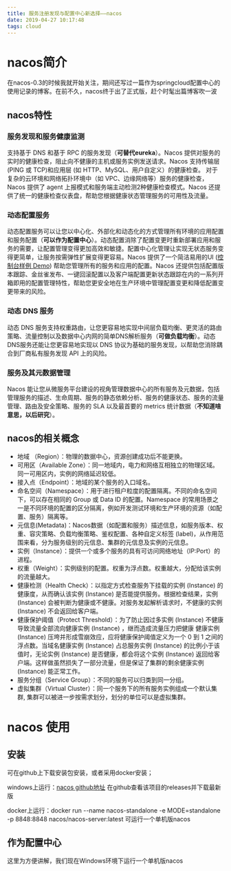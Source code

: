 ```yaml
---
title: 服务注册发现与配置中心新选择——nacos
date: 2019-04-27 10:17:48
tags: cloud
---
```


# nacos简介

​	在nacos-0.3的时候我就开始关注，期间还写过一篇作为springcloud配置中心的使用记录的博客。在前不久，nacos终于出了正式版，赶个时髦出篇博客吹一波

<!--more-->

## nacos特性

###  服务发现和服务健康监测

支持基于 DNS 和基于 RPC 的服务发现（**可替代eureka**）。Nacos 提供对服务的实时的健康检查，阻止向不健康的主机或服务实例发送请求。Nacos 支持传输层 (PING 或 TCP)和应用层 (如 HTTP、MySQL、用户自定义）的健康检查。 对于复杂的云环境和网络拓扑环境中（如 VPC、边缘网络等）服务的健康检查，Nacos 提供了 agent 上报模式和服务端主动检测2种健康检查模式。Nacos 还提供了统一的健康检查仪表盘，帮助您根据健康状态管理服务的可用性及流量。

### 动态配置服务

动态配置服务可以让您以中心化、外部化和动态化的方式管理所有环境的应用配置和服务配置（**可以作为配置中心**）。动态配置消除了配置变更时重新部署应用和服务的需要，让配置管理变得更加高效和敏捷。配置中心化管理让实现无状态服务变得更简单，让服务按需弹性扩展变得更容易。Nacos 提供了一个简洁易用的UI ([控制台样例 Demo](http://console.nacos.io/nacos/index.html)) 帮助您管理所有的服务和应用的配置。Nacos 还提供包括配置版本跟踪、金丝雀发布、一键回滚配置以及客户端配置更新状态跟踪在内的一系列开箱即用的配置管理特性，帮助您更安全地在生产环境中管理配置变更和降低配置变更带来的风险。

### 动态 DNS 服务

动态 DNS 服务支持权重路由，让您更容易地实现中间层负载均衡、更灵活的路由策略、流量控制以及数据中心内网的简单DNS解析服务（**可做负载均衡**）。动态DNS服务还能让您更容易地实现以 DNS 协议为基础的服务发现，以帮助您消除耦合到厂商私有服务发现 API 上的风险。

### 服务及其元数据管理

Nacos 能让您从微服务平台建设的视角管理数据中心的所有服务及元数据，包括管理服务的描述、生命周期、服务的静态依赖分析、服务的健康状态、服务的流量管理、路由及安全策略、服务的 SLA 以及最首要的 metrics 统计数据（**不知道啥意思，以后研究**）。

## nacos的相关概念

- 地域 （Region）：物理的数据中心，资源创建成功后不能更换。
- 可用区（Available Zone）：同一地域内，电力和网络互相独立的物理区域。同一可用区内，实例的网络延迟较低。
- 接入点（Endpoint）：地域的某个服务的入口域名。
- 命名空间（Namespace）：用于进行租户粒度的配置隔离。不同的命名空间下，可以存在相同的 Group 或 Data ID 的配置。Namespace 的常用场景之一是不同环境的配置的区分隔离，例如开发测试环境和生产环境的资源（如配置、服务）隔离等。
- 元信息(Metadata)：Nacos数据（如配置和服务）描述信息，如服务版本、权重、容灾策略、负载均衡策略、鉴权配置、各种自定义标签 (label)，从作用范围来看，分为服务级别的元信息、集群的元信息及实例的元信息。
- 实例（Instance）：提供一个或多个服务的具有可访问网络地址（IP:Port）的进程。
- 权重（Weight）：实例级别的配置。权重为浮点数。权重越大，分配给该实例的流量越大。
- 健康检测（Health Check）：以指定方式检查服务下挂载的实例 (Instance) 的健康度，从而确认该实例 (Instance) 是否能提供服务。根据检查结果，实例 (Instance) 会被判断为健康或不健康。对服务发起解析请求时，不健康的实例 (Instance) 不会返回给客户端。
- 健康保护阈值（Protect Threshold）：为了防止因过多实例 (Instance) 不健康导致流量全部流向健康实例 (Instance) ，继而造成流量压力把健康 健康实例 (Instance) 压垮并形成雪崩效应，应将健康保护阈值定义为一个 0 到 1 之间的浮点数。当域名健康实例 (Instance) 占总服务实例 (Instance) 的比例小于该值时，无论实例 (Instance) 是否健康，都会将这个实例 (Instance) 返回给客户端。这样做虽然损失了一部分流量，但是保证了集群的剩余健康实例 (Instance) 能正常工作。
- 服务分组（Service Group）：不同的服务可以归类到同一分组。
- 虚拟集群（Virtual Cluster）：同一个服务下的所有服务实例组成一个默认集群, 集群可以被进一步按需求划分，划分的单位可以是虚拟集群。

# nacos 使用

## 安装

可在github上下载安装包安装，或者采用docker安装；

windows上运行：[nacos github地址](<https://github.com/alibaba/nacos>) 在github查看该项目的releases并下载最新版

docker上运行：docker run --name nacos-standalone -e MODE=standalone -p 8848:8848 nacos/nacos-server:latest 可运行一个单机版nacos

## 作为配置中心

这里为方便讲解，我们现在Windows环境下运行一个单机版nacos

